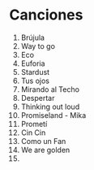# Canciones

1. Brújula
2. Way to go
3. Eco
4. Euforia
5. Stardust
6. Tus ojos 
7. Mirando al Techo
9. Despertar
10. Thinking out loud
11. Promiseland - Mika
12. Prometí 
13. Cin Cin 
14. Como un Fan
15. We are golden
16.